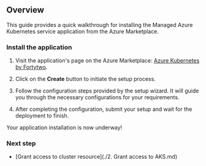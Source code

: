 ## Overview

This guide provides a quick walkthrough for installing the Managed Azure Kubernetes service application from the Azure Marketplace.

### Install the application

1. Visit the application's page on the Azure Marketplace: 
   [Azure Kubernetes by Fortytwo](https://azuremarketplace.microsoft.com/en-us/marketplace/apps/amestofortytwoas1653635920536.kubernetes_by_fortytwo-preview?tab=Overview&flightCodes=3c669d67-d5ac-403b-ab37-1902fc2d069a).

2. Click on the **Create** button to initiate the setup process.

3. Follow the configuration steps provided by the setup wizard. It will guide you through the necessary configurations for your requirements.

4. After completing the configuration, submit your setup and wait for the deployment to finish.

Your application installation is now underway!

### Next step

- [Grant access to cluster resource](./2. Grant access to AKS.md)